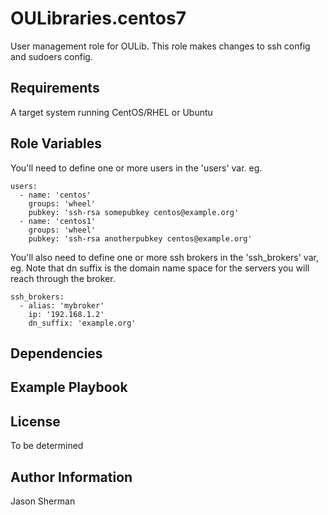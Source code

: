 OULibraries.centos7
=========

User management role for OULib. This role makes changes to ssh config and sudoers config.

Requirements
------------

A target system running CentOS/RHEL or Ubuntu 

Role Variables
--------------

You'll need to define one or more users in the 'users' var. eg.

```
users:
  - name: 'centos'
    groups: 'wheel'
    pubkey: 'ssh-rsa somepubkey centos@example.org'
  - name: 'centos1'
    groups: 'wheel'
    pubkey: 'ssh-rsa anotherpubkey centos@example.org'
```

You'll also need to define one or more ssh brokers in the 'ssh_brokers' var, eg.
Note that dn suffix is the domain name space for the servers you will reach through the broker.

```
ssh_brokers:
  - alias: 'mybroker'
    ip: '192.168.1.2'
    dn_suffix: 'example.org'
```

Dependencies
------------

Example Playbook
----------------

License
-------

To be determined

Author Information
------------------

Jason Sherman
